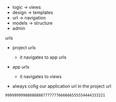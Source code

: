 - logic -> views
- design -> templates
- url -> navigation
- models -> structure
- admin 


urls
- project urls
    - it navigates to app urls
- app urls
    - it navigates to views

- always cofig our application url in the project url

```
999999999888888887777777666666555554444333221
```

